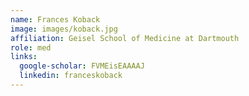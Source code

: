 ```yaml
---
name: Frances Koback 
image: images/koback.jpg
affiliation: Geisel School of Medicine at Dartmouth 
role: med 
links:
  google-scholar: FVMEisEAAAAJ
  linkedin: franceskoback
---
```


